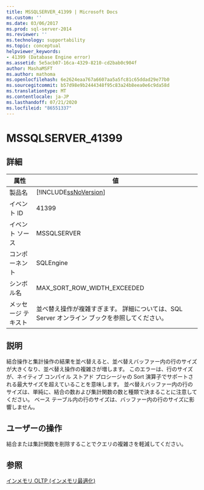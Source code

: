 ```yaml
---
title: MSSQLSERVER_41399 | Microsoft Docs
ms.custom: ''
ms.date: 03/06/2017
ms.prod: sql-server-2014
ms.reviewer: ''
ms.technology: supportability
ms.topic: conceptual
helpviewer_keywords:
- 41399 (Database Engine error)
ms.assetid: 5e5acb07-16ca-4329-8210-cd2bab0c904f
author: MashaMSFT
ms.author: mathoma
ms.openlocfilehash: 6e2624eaa767a6607aa5a5fc81c65ddad29e77b0
ms.sourcegitcommit: b57d98e9b2444348f95c83a24b8eea0e6c9da58d
ms.translationtype: MT
ms.contentlocale: ja-JP
ms.lasthandoff: 07/21/2020
ms.locfileid: "86551337"
---
```

# <a name="mssqlserver_41399"></a>MSSQLSERVER_41399
    
## <a name="details"></a>詳細  
  
|属性|値|  
|-|-|  
|製品名|[!INCLUDE[ssNoVersion](../../includes/ssnoversion-md.md)]|  
|イベント ID|41399|  
|イベント ソース|MSSQLSERVER|  
|コンポーネント|SQLEngine|  
|シンボル名|MAX_SORT_ROW_WIDTH_EXCEEDED|  
|メッセージ テキスト|並べ替え操作が複雑すぎます。 詳細については、SQL Server オンライン ブックを参照してください。|  
  
## <a name="explanation"></a>説明  
 結合操作と集計操作の結果を並べ替えると、並べ替えバッファー内の行のサイズが大きくなり、並べ替え操作の複雑さが増します。 このエラーは、行のサイズが、ネイティブ コンパイル ストアド プロシージャの Sort 演算子でサポートされる最大サイズを超えていることを意味します。 並べ替えバッファー内の行のサイズは、単純に、結合の数および集計関数の数と種類で決まることに注意してください。 ベース テーブル内の行のサイズは、バッファー内の行のサイズに影響しません。  
  
## <a name="user-action"></a>ユーザーの操作  
 結合または集計関数を削除することでクエリの複雑さを軽減してください。  
  
## <a name="see-also"></a>参照  
 [インメモリ OLTP &#40;インメモリ最適化&#41;](../in-memory-oltp/in-memory-oltp-in-memory-optimization.md)  
  
  
